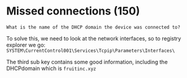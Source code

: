 # Missed connections (150)
`What is the name of the DHCP domain the device was connected to?`

To solve this, we need to look at the network interfaces, so to registry explorer we go:
`SYSTEM\CurrentControl001\Services\Tcpip\Parameters\Interfaces\`

The third sub key contains some good information, including the DHCPdomain which is `fruitinc.xyz`